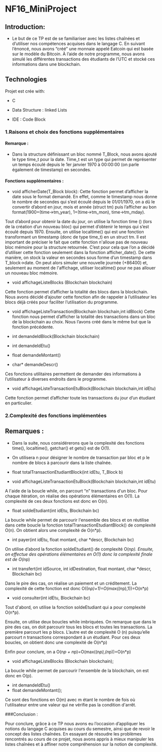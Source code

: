 # NF16_MiniProject
## Introduction:

* Le but de ce TP est de se familiariser avec les listes chaînées et d’utiliser nos compétences acquises dans le langage C. En suivant l’énoncé, nous avons “créé” une monnaie appelé Eatcoin qui est basée sur le modèle du Bitcoin. À l’aide de notre programme, nous avons simulé les différentes transactions des étudiants de l’UTC et stocké ces informations dans une blockchain.

## Technologies

Projet est crée with:

* C

* Data Structure : linked Lists

* IDE : Code Block


### 1.Raisons et choix des fonctions supplémentaires


#### Remarque :
* Dans la structure définissant un bloc nommé T_Block, nous avons ajouté le type time_t pour la date. Time_t est un type qui permet de représenter un temps écoulé depuis le 1er janvier 1970 à 00:00:00 (on parle également de timestamp) en secondes.


#### Fonctions supplémentaires :

* void afficherDate(T_Block block):
Cette fonction permet d’afficher la date sous le format demandé. En effet, comme le timestamp nous donne le nombre de secondes qui s’est écoulé depuis le 01/01/1970, on a dû le convertir d’abord en jour, mois et année (struct tm) puis l’afficher au bon format(1900+(time->tm_year), 1+(time->tm_mon), time->tm_mday).

Tout d’abord pour obtenir la date du jour, on utilise la fonction time () (lors de la création d’un nouveau bloc) qui permet d’obtenir le temps qui s’est écoulé depuis 1970. Ensuite, on utilise localtime() qui est une fonction transformant un timestamp (donc de type time_t) en un struct tm. Il est important de préciser le fait que cette fonction n'alloue pas de nouveau bloc mémoire pour la structure retournée. C’est pour cela que l’on a décidé d’utiliser cette fonction seulement dans la fonction afficher_date(). De cette manière, on stock la valeur en secondes sous forme d’un timestamp dans T_block->date. On peut alors simuler une nouvelle journée (+86400) et, seulement au moment de l'affichage, utiliser localtime() pour ne pas allouer un nouveau bloc mémoire.

* void affichageListeBlocks (Blockchain blockchain)

Cette fonction permet d’afficher la totalité des blocs dans la blockchain. Nous avons décidé d’ajouter cette fonction afin de rappeler à l’utilisateur les blocs déjà créés pour faciliter l’utilisation du programme.

* void affichageListeTransaction(Blockchain blockchain,int idBlock)
Cette fonction nous permet d’afficher la totalité des transactions dans un bloc de la blockchain au choix. Nous l’avons créé dans le même but que la fonction précédente.

* int demandeIdBlock(Blockchain blockchain)
* int demandeIdEtu()
* float demandeMontant()
* char* demandeDescr()

Ces fonctions utilitaires permettent de demander des informations à l’utilisateur à diverses endroits dans le programme.

* void affichageListeTransactionEtuBlock(Blockchain blockchain,int idEtu)

Cette fonction permet d’afficher toute les transactions du jour d’un étudiant en particulier.

### 2.Complexité des fonctions implémentées

## Remarques :

* Dans la suite, nous considérerons que la complexité des fonctions time(), localtime(), getchar() et gets() est de O(1).

* On utilisera n pour désigner le nombre de transaction par bloc et p le nombre de blocs à parcourir dans la liste chaînée.

* float totalTransactionEtudiantBlock(int idEtu, T_Block b)
* void affichageListeTransactionEtuBlock(Blockchain blockchain,int idEtu)

A l'aide de la boucle while, on parcourt “n” transactions d'un bloc. Pour chaque itération, on réalise des opérations élémentaires en O(1). La complexité de ces deux fonctions est donc en O(n).

* float soldeEtudiant(int idEtu, Blockchain bc)

La boucle while permet de parcourir l'ensemble des blocs et on réutilise dans cette boucle la fonction totalTransactionEtudiantBlock() de complexité O(n). On obtient alors une complexité de O(n*p).

* int payer(int idEtu, float montant, char *descr, Blockchain bc)

On utilise d’abord la fonction soldeEtudiant() de complexité O(n*p). Ensuite, on effectue des opérations élémentaires en O(1) donc la complexité finale est de O(n*p)

* int transfert(int idSource, int idDestination, float montant, char *descr, Blockchain bc)

Dans le pire des cas, on réalise un paiement et un créditement. La complexité de cette fonction est donc O((n*p)+1)=O(max((n*p),1))=O(n*p)

* void consulter(int idEtu, Blockchain bc)

Tout d'abord, on utilise la fonction soldeEtudiant qui a pour complexité O(n*p).

Ensuite, on utilise deux boucles while imbriquées. On remarque que dans le pire des cas, on doit parcourir tous les blocs et toutes les transactions. La première parcourt les p blocs. L’autre est de complexité O (n) puisqu’elle parcourt n transactions correspondant à un étudiant. Pour ces deux boucles, on obtient donc une complexité de O(n*p)

Enfin pour conclure, on a O(n*p + n*p)=O(max((n*p),(n*p))=O(n*p)

* void affichageListeBlocks (Blockchain blockchain);

La boucle while permet de parcourir l'ensemble de la blockchain, on est donc en O(p).
* int demandeIdEtu()
* float demandeMontant();

Ce sont des fonctions en O(m) avec m étant le nombre de fois où l'utilisateur entre une valeur qui ne vérifie pas la condition d'arrêt.

###Conclusion :

Pour conclure, grâce à ce TP nous avons eu l’occasion d’appliquer les notions du langage C acquises au cours du semestre, ainsi que de revoir le concept des listes chaînées.
En essayant de résoudre les problèmes rencontrés au cours de ce projet, nous avons appris à mieux manipuler les listes chaînées et à affiner notre compréhension sur la notion de complexité.
